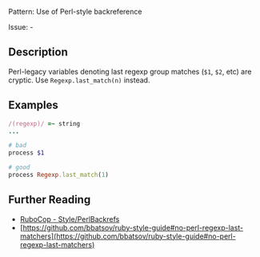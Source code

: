 Pattern: Use of Perl-style backreference

Issue: -

## Description

Perl-legacy variables denoting last regexp group matches (`$1`, `$2`, etc) are cryptic. Use `Regexp.last_match(n)` instead. 

## Examples

```ruby
/(regexp)/ =~ string
...

# bad
process $1

# good
process Regexp.last_match(1)
```

## Further Reading

* [RuboCop - Style/PerlBackrefs](https://rubocop.readthedocs.io/en/latest/cops_style/#styleperlbackrefs)
* [https://github.com/bbatsov/ruby-style-guide#no-perl-regexp-last-matchers](https://github.com/bbatsov/ruby-style-guide#no-perl-regexp-last-matchers)

